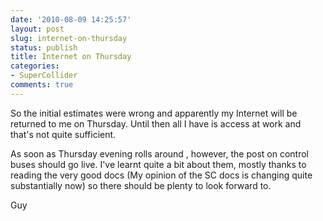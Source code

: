 ```yaml
---
date: '2010-08-09 14:25:57'
layout: post
slug: internet-on-thursday
status: publish
title: Internet on Thursday
categories:
- SuperCollider
comments: true
---
```


So the initial estimates were wrong and apparently my Internet will be returned to me on Thursday. Until then all I have is access at work and that's not quite sufficient.

As soon as Thursday evening rolls around , however, the post on control buses should go live. I've learnt quite a bit about them, mostly thanks to reading the very good docs (My opinion of the SC docs is changing quite substantially now) so there should be plenty to look forward to.

Guy
